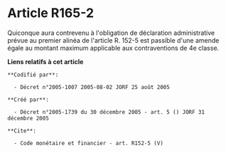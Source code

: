 # Article R165-2

Quiconque aura contrevenu à l'obligation de déclaration administrative prévue au premier alinéa de l'article R. 152-5 est
passible d'une amende égale au montant maximum applicable aux contraventions de 4e classe.

**Liens relatifs à cet article**

	**Codifié par**:

	  - Décret n°2005-1007 2005-08-02 JORF 25 août 2005

	**Créé par**:

	  - Décret n°2005-1739 du 30 décembre 2005 - art. 5 () JORF 31 décembre 2005

	**Cite**:

	  - Code monétaire et financier - art. R152-5 (V)
